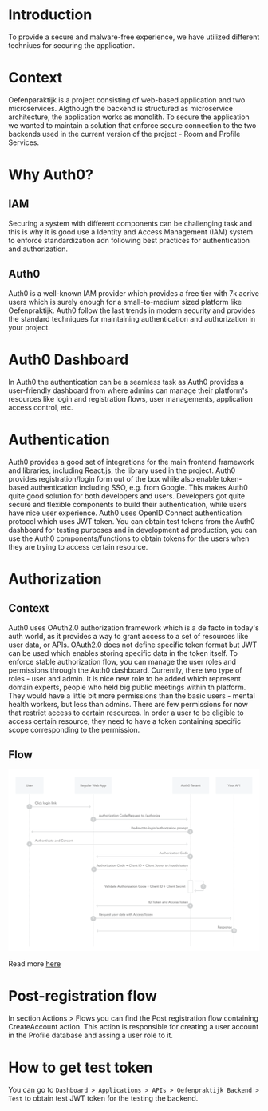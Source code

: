 # Introduction
To provide a secure and malware-free experience, we have utilized different techniues for securing the application.

# Context
Oefenparaktijk is a project consisting of web-based application and two microservices. Algthough the backend is structured as microservice architecture, the application works as monolith. To secure the application we wanted to maintain a solution that enforce secure connection to the two backends used in the current version of the project - Room and Profile Services.

# Why Auth0?
## IAM
Securing a system with different components can be challenging task and this is why it is good use a Identity and Access Management (IAM) system to enforce standardization adn following best practices for authentication and authorization.
## Auth0
Auth0 is a well-known IAM provider which provides a free tier with 7k acrive users which is surely enough for a small-to-medium sized platform like Oefenpraktijk. Auth0 follow the last trends in modern security and provides the standard techniques for maintaining authentication and authorization in your project.

# Auth0 Dashboard
In Auth0 the authentication can be a seamless task as Auth0 provides a user-friendly dashboard from where admins can manage their platform's resources like login and registration flows, user managements, application access control, etc.

# Authentication
Auth0 provides a good set of integrations for the main frontend framework and libraries, including React.js, the library used in the project. Auth0 provides registration/login form out of the box while also enable token-based authentication including SSO, e.g. from Google. This makes Auth0 quite good solution for both developers and users. Developers got quite secure and 
flexible components to build their authentication, while users have nice user experience. Auth0 uses OpenID Connect authentication protocol which uses JWT token. You can obtain test tokens from the Auth0 dashboard for testing purposes and in development ad production, you can use the Auth0 components/functions to obtain tokens for the users when they are trying to access certain resource.

# Authorization
## Context
Auth0 uses OAuth2.0 authorization framework which is a de facto in today's auth world, as it provides a way to grant access to a set of resources like user data, or APIs. OAuth2.0 does not define specific token format but JWT can be used which enables storing specific data in the token itself.
To enforce stable authorization flow, you can manage the user roles and permissions through the Auth0 dashboard.
Currently, there two type of roles - user and admin. It is nice new role to be added which represent domain experts, people who held big public meetings within th platform. They would have a little bit more permissions than the basic users - mental health workers, but less than admins. There are few permissions for now that restrict access to certain resources. In order a user to be eligible to access certain resource, they need to have a token containing specific scope corresponding to the permission.

## Flow
![Authorization flow](image.png)

Read more [here](https://auth0.com/docs/get-started/authentication-and-authorization-flow/authorization-code-flow)

# Post-registration flow
In section Actions > Flows you can find the Post registration flow containing CreateAccount action. This action is responsible for creating a user account in the Profile database and assing a user role to it.

# How to get test token
You can go to `Dashboard > Applications > APIs > Oefenpraktijk Backend > Test` to obtain test JWT token for the testing the backend.
